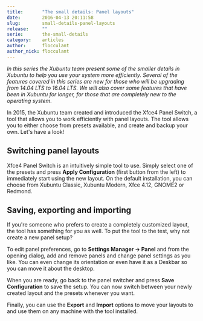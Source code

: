 ```yaml
---
title:       "The small details: Panel layouts"
date:        2016-04-13 20:11:58
slug:        small-details-panel-layouts
release:     ""
serie:       the-small-details
category:    articles
author:      flocculant
author_nick: flocculant
---
```


*In this series the Xubuntu team present some of the smaller details in Xubuntu to help you use your system more efficiently. Several of the features covered in this series are new for those who will be upgrading from 14.04 LTS to 16.04 LTS. We will also cover some features that have been in Xubuntu for longer, for those that are completely new to the operating system.*

In 2015, the Xubuntu team created and introduced the Xfce4 Panel Switch, a tool that allows you to work efficiently with panel layouts. The tool allows you to either choose from presets available, and create and backup your own. Let's have a look!

Switching panel layouts
-----------------------

Xfce4 Panel Switch is an intuitively simple tool to use. Simply select one of the presets and press **Apply Configuration** (first button from the left) to immediately start using the new layout. On the default installation, you can choose from Xubuntu Classic, Xubuntu Modern, Xfce 4.12, GNOME2 or Redmond.

Saving, exporting and importing
-------------------------------

If you're someone who prefers to create a completely customized layout, the tool has something for you as well. To put the tool to the test, why not create a new panel setup?

To edit panel preferences, go to **Settings Manager → Panel** and from the opening dialog, add and remove panels and change panel settings as you like. You can even change its orientation or even have it as a Deskbar so you can move it about the desktop.

When you are ready, go back to the panel switcher and press **Save Configuration** to save the setup. You can now switch between your newly created layout and the presets whenever you want.

Finally, you can use the **Export** and **Import** options to move your layouts to and use them on any machine with the tool installed.
